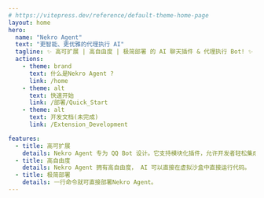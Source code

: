 ```yaml
---
# https://vitepress.dev/reference/default-theme-home-page
layout: home
hero:
  name: "Nekro Agent"
  text: "更智能、更优雅的代理执行 AI"
  tagline: ✨ 高可扩展 | 高自由度 | 极简部署 的 AI 聊天插件 & 代理执行 Bot! ✨
  actions:
    - theme: brand
      text: 什么是Nekro Agent ?
      link: /home
    - theme: alt
      text: 快速开始
      link: /部署/Quick_Start
    - theme: alt
      text: 开发文档(未完成)
      link: /Extension_Development

features:
  - title: 高可扩展
    details: Nekro Agent 专为 QQ Bot 设计。它支持模块化插件，允许开发者轻松集成自定义功能。
  - title: 高自由度
    details: Nekro Agent 拥有高自由度， AI 可以直接在虚拟沙盒中直接运行代码。
  - title: 极简部署
    details: 一行命令就可直接部署Nekro Agent。
---
```


